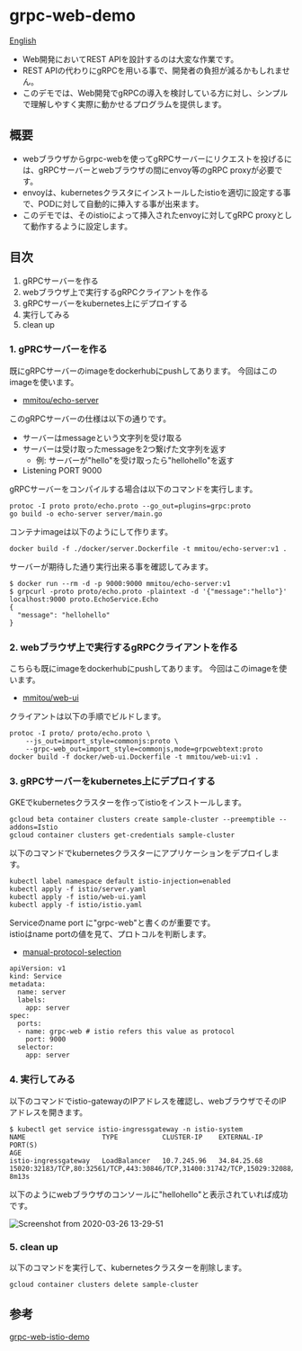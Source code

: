# grpc-web-demo

[English](./docs/README.md)

- Web開発においてREST APIを設計するのは大変な作業です。
- REST APIの代わりにgRPCを用いる事で、開発者の負担が減るかもしれません。
- このデモでは、Web開発でgRPCの導入を検討している方に対し、シンプルで理解しやすく実際に動かせるプログラムを提供します。

## 概要

- webブラウザからgrpc-webを使ってgRPCサーバーにリクエストを投げるには、gRPCサーバーとwebブラウザの間にenvoy等のgRPC proxyが必要です。
- envoyは、kubernetesクラスタにインストールしたistioを適切に設定する事で、PODに対して自動的に挿入する事が出来ます。
- このデモでは、そのistioによって挿入されたenvoyに対してgRPC proxyとして動作するように設定します。

## 目次

1. gRPCサーバーを作る
2. webブラウザ上で実行するgRPCクライアントを作る
3. gRPCサーバーをkubernetes上にデプロイする
4. 実行してみる
5. clean up

### 1. gPRCサーバーを作る

既にgRPCサーバーのimageをdockerhubにpushしてあります。
今回はこのimageを使います。

- [mmitou/echo-server](https://hub.docker.com/repository/docker/mmitou/echo-server)

このgRPCサーバーの仕様は以下の通りです。

- サーバーはmessageという文字列を受け取る
- サーバーは受け取ったmessageを2つ繋げた文字列を返す
	- 例: サーバーが"hello"を受け取ったら"hellohello"を返す
- Listening PORT 9000


gRPCサーバーをコンパイルする場合は以下のコマンドを実行します。

```
protoc -I proto proto/echo.proto --go_out=plugins=grpc:proto
go build -o echo-server server/main.go
```

コンテナimageは以下のようにして作ります。

```
docker build -f ./docker/server.Dockerfile -t mmitou/echo-server:v1 .
```

サーバーが期待した通り実行出来る事を確認してみます。

```
$ docker run --rm -d -p 9000:9000 mmitou/echo-server:v1
$ grpcurl -proto proto/echo.proto -plaintext -d '{"message":"hello"}' localhost:9000 proto.EchoService.Echo
{
  "message": "hellohello"
}
```

### 2. webブラウザ上で実行するgRPCクライアントを作る

こちらも既にimageをdockerhubにpushしてあります。
今回はこのimageを使います。

- [mmitou/web-ui](https://hub.docker.com/repository/docker/mmitou/web-ui)

クライアントは以下の手順でビルドします。

```
protoc -I proto/ proto/echo.proto \
	--js_out=import_style=commonjs:proto \
	--grpc-web_out=import_style=commonjs,mode=grpcwebtext:proto
docker build -f docker/web-ui.Dockerfile -t mmitou/web-ui:v1 .
```

### 3. gRPCサーバーをkubernetes上にデプロイする

GKEでkubernetesクラスターを作ってistioをインストールします。

```
gcloud beta container clusters create sample-cluster --preemptible --addons=Istio
gcloud container clusters get-credentials sample-cluster
```

以下のコマンドでkubernetesクラスターにアプリケーションをデプロイします。

```
kubectl label namespace default istio-injection=enabled
kubectl apply -f istio/server.yaml
kubectl apply -f istio/web-ui.yaml
kubectl apply -f istio/istio.yaml
```

Serviceのname port に"grpc-web"と書くのが重要です。<br />
istioはname portの値を見て、プロトコルを判断します。<br />
- [manual-protocol-selection](https://istio.io/docs/ops/configuration/traffic-management/protocol-selection/#manual-protocol-selection)

```
apiVersion: v1
kind: Service
metadata:
  name: server
  labels:
    app: server
spec:
  ports:
  - name: grpc-web # istio refers this value as protocol
    port: 9000
  selector:
    app: server
```

### 4. 実行してみる

以下のコマンドでistio-gatewayのIPアドレスを確認し、webブラウザでそのIPアドレスを開きます。

```
$ kubectl get service istio-ingressgateway -n istio-system
NAME                   TYPE           CLUSTER-IP    EXTERNAL-IP   PORT(S)                                                                                                                                      AGE
istio-ingressgateway   LoadBalancer   10.7.245.96   34.84.25.68   15020:32183/TCP,80:32561/TCP,443:30846/TCP,31400:31742/TCP,15029:32088/TCP,15030:31197/TCP,15031:31861/TCP,15032:31313/TCP,15443:30914/TCP   8m13s
```

以下のようにwebブラウザのコンソールに"hellohello"と表示されていれば成功です。

![Screenshot from 2020-03-26 13-29-51](https://user-images.githubusercontent.com/254112/77610860-3afa0580-6f67-11ea-8930-b2f3d59e94fd.png)


### 5. clean up

以下のコマンドを実行して、kubernetesクラスターを削除します。

```
gcloud container clusters delete sample-cluster
```

## 参考

[grpc-web-istio-demo](https://github.com/venilnoronha/grpc-web-istio-demo)
